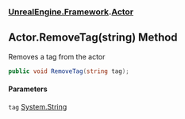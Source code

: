 ### [UnrealEngine.Framework](./UnrealEngine-Framework.md 'UnrealEngine.Framework').[Actor](./Actor.md 'UnrealEngine.Framework.Actor')
## Actor.RemoveTag(string) Method
Removes a tag from the actor  
```csharp
public void RemoveTag(string tag);
```
#### Parameters
<a name='UnrealEngine-Framework-Actor-RemoveTag(string)-tag'></a>
`tag` [System.String](https://docs.microsoft.com/en-us/dotnet/api/System.String 'System.String')  
  
